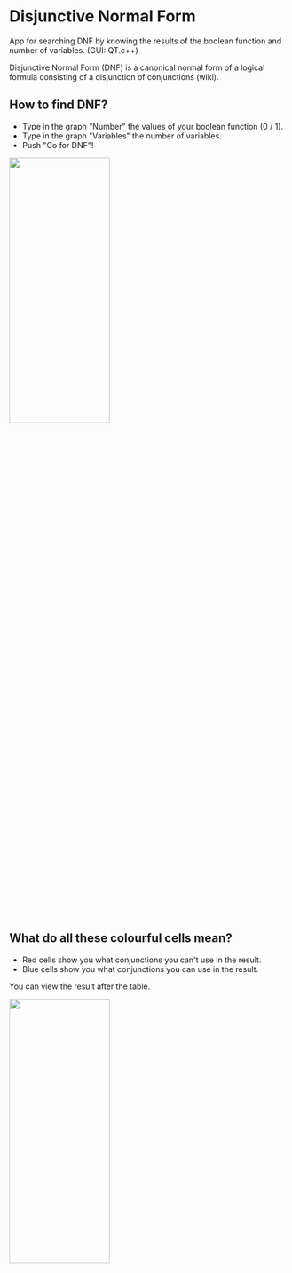 # Disjunctive Normal Form
App for searching DNF by knowing the results of the boolean function and number of variables. (GUI: QT.c++)

Disjunctive Normal Form (DNF) is a canonical normal form of a logical formula consisting of a disjunction of conjunctions (wiki).

## How to find DNF? 

* Type in the graph "Number" the values of your boolean function (0 / 1).
* Type in the graph "Variables" the number of variables.
* Push "Go for DNF"!

<img src="https://sun9-28.userapi.com/c857224/v857224998/1850b4/E9ZjFnheB8o.jpg" width="60%" height="35%">

## What do all these colourful cells mean? 

* Red cells show you what conjunctions you can't use in the result.
* Blue cells show you what conjunctions you can use in the result.

You can view the result after the table.

<img src="https://sun9-46.userapi.com/c857224/v857224998/1850bd/qzWvq2rqKAU.jpg" width="60%" height="35%">
